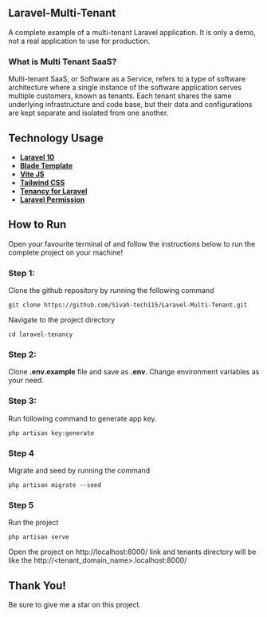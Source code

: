## Laravel-Multi-Tenant

A complete example of a multi-tenant Laravel application. It is only a demo, not a real application to use for production.

### What is Multi Tenant SaaS?

Multi-tenant SaaS, or Software as a Service, refers to a type of software architecture where a single instance of the software application serves multiple customers, known as tenants. Each tenant shares the same underlying infrastructure and code base, but their data and configurations are kept separate and isolated from one another.

## Technology Usage

-   **[Laravel 10](https://laravel.com/docs/10.x)**
-   **[Blade Template](https://laravel.com/docs/10.x/blade#main-content)**
-   **[Vite JS](https://vitejs.dev/)**
-   **[Tailwind CSS](https://tailwindcss.com/)**
-   **[Tenancy for Laravel](https://tenancyforlaravel.com/)**
-   **[Laravel Permission](https://spatie.be/docs/laravel-permission/v6)**

## How to Run

Open your favourite terminal of and follow the instructions below to run the complete project on your machine!

### Step 1:

Clone the github repository by running the following command

```
git clone https://github.com/Sivah-tech115/Laravel-Multi-Tenant.git
```

Navigate to the project directory

```
cd laravel-tenancy

```

### Step 2:

Clone **.env.example** file and save as **.env**. Change environment variables as your need.

### Step 3:

Run following command to generate app key.

```
php artisan key:generate
```

### Step 4

Migrate and seed by running the command

```
php artisan migrate --seed
```

### Step 5

Run the project

```
php artisan serve
```

Open the project on http://localhost:8000/ link and tenants directory will be like the http://<tenant_domain_name>.localhost:8000/

## Thank You!

Be sure to give me a star on this project.
